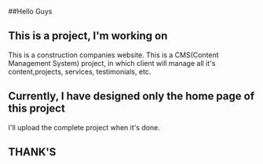 ##Hello Guys

## This is a project, I'm working on
This is a construction companies website.
This is a CMS(Content Management System) project, in which client will manage all it's content,projects, services, testimonials, etc.

## Currently, I have designed only the home page of this project
I'll upload the complete project when it's done.

## THANK'S 
